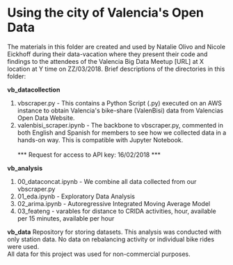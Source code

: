# Using the city of Valencia's Open Data
The materials in this folder are created and used by Natalie Olivo and Nicole Eickhoff during their data-vacation where they present their code and findings to the attendees of the Valencia Big Data Meetup [URL] at X location at Y time on ZZ/03/2018.
Brief descriptions of the directories in this folder:

<b>vb_datacollection</b>
1. vbscraper.py - This contains a Python Script (.py) executed on an AWS instance to obtain Valencia's bike-share (ValenBisi) data from Valencias Open Data Website.
2. valenbisi_scraper.ipynb - The backbone to vbscraper.py, commented in both English and Spanish for members to see how we collected data in a hands-on way. This is compatible with Jupyter Notebook.<br><Br>
*** Request for access to API key: 16/02/2018 ***

<b>vb_analysis</b>
1. 00_dataconcat.ipynb - We combine all data collected from our vbscraper.py
2. 01_eda.ipynb - Exploratory Data Analysis
3. 02_arima.ipynb - Autoregressive Integrated Moving Average Model
4. 03_feateng - varables for distance to CRIDA activities, hour, available per 15 minutes, available per hour

<b>vb_data</b>
Repository for storing datasets.
This analysis was conducted with only station data. No data on rebalancing activity or individual bike rides were used.<br>
All data for this project was used for non-commercial purposes.
